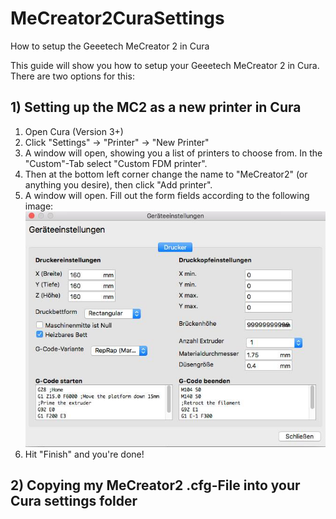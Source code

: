 # MeCreator2CuraSettings
How to setup the Geeetech MeCreator 2 in Cura

This guide will show you how to setup your Geeetech MeCreator 2 in Cura. There are two options for this:

## 1) Setting up the MC2 as a new printer in Cura
1. Open Cura (Version 3+)
2. Click "Settings" -> "Printer" -> "New Printer"
3. A window will open, showing you a list of printers to choose from. In the "Custom"-Tab select "Custom FDM printer".
4. Then at the bottom left corner change the name to "MeCreator2" (or anything you desire), then click "Add printer".
5. A window will open. Fill out the form fields according to the following image:
![Cura setup for MC2](https://raw.githubusercontent.com/NiklasDanz/MeCreator2CuraSettings/master/mc2curasettings.jpg)
6. Hit "Finish" and you're done!

## 2) Copying my MeCreator2 .cfg-File into your Cura settings folder
